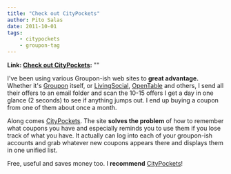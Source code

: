 ```yaml
---
title: "Check out CityPockets"
author: Pito Salas
date: 2011-10-01
tags:
    - citypockets
    - groupon-tag
---
```


**Link: [Check out CityPockets](None):** ""



I've been using various Groupon-ish web sites to **great advantage.** Whether
it's [Groupon](<http://www.groupon.com>) itself, or
[LivingSocial](<http://livingsocial.com>),
[OpenTable](<http://www.opentable.com>) and others, I send all their offers to
an email folder and scan the 10-15 offers I get a day in one glance (2
seconds) to see if anything jumps out. I end up buying a coupon from one of
them about once a month.

Along comes [CityPockets](<http://www.citypockets.com/>). The site **solves
the problem** of how to remember what coupons you have and especially reminds
you to use them if you lose track of what you have. It actually can log into
each of your groupon-ish accounts and grab whatever new coupons appears there
and displays them in one unified list.

Free, useful and saves money too. I **recommend**
[CityPockets](<http://www.citypockets.com/>)!


